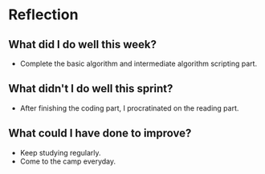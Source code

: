 # Reflection

## What did I do well this week?   
- Complete the basic algorithm and intermediate algorithm scripting part.

## What didn't I do well this sprint?
- After finishing the coding part, I procratinated on the reading part.

## What could I have done to improve?    
- Keep studying regularly.
- Come to the camp everyday.

